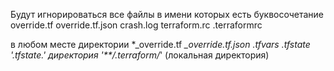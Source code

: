  Будут игнорироваться все файлы в имени которых есть буквосочетание override.tf
override.tf.json crash.log terraform.rc .terraformrc 

в любом месте директории *_override.tf
*_override.tf.json *.tfvars *.tfstate
'*.tfstate.*' директория '**/.terraform/*' (локальная директория)

